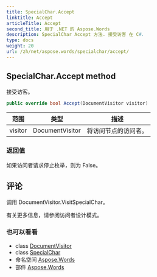 ```yaml
---
title: SpecialChar.Accept
linktitle: Accept
articleTitle: Accept
second_title: 用于 .NET 的 Aspose.Words
description: SpecialChar Accept 方法. 接受访客 在 C#.
type: docs
weight: 20
url: /zh/net/aspose.words/specialchar/accept/
---
```

## SpecialChar.Accept method

接受访客。

```csharp
public override bool Accept(DocumentVisitor visitor)
```

| 范围 | 类型 | 描述 |
| --- | --- | --- |
| visitor | DocumentVisitor | 将访问节点的访问者。 |

### 返回值

如果访问者请求停止枚举，则为 False。

## 评论

调用 DocumentVisitor.VisitSpecialChar。

有关更多信息，请参阅访问者设计模式。

### 也可以看看

* class [DocumentVisitor](../../documentvisitor/)
* class [SpecialChar](../)
* 命名空间 [Aspose.Words](../../../aspose.words/)
* 部件 [Aspose.Words](../../../)
